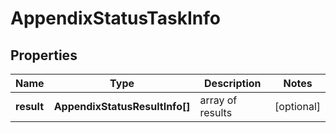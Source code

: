 # AppendixStatusTaskInfo

## Properties

| Name | Type | Description | Notes |
|------------ | ------------- | ------------- | -------------|
**result** | **AppendixStatusResultInfo[]** | array of results |[optional]|
